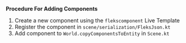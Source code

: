 **Procedure For Adding Components**
1. Create a new component using the `flekscomponent` Live Template
2. Register the component in `scene/serialization/FleksJson.kt`
3. Add component to `World.copyComponentsToEntity` in `Scene.kt`